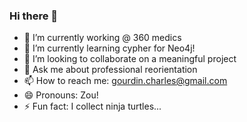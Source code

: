 ### Hi there 👋

- 🔭 I’m currently working @ 360 medics
- 🌱 I’m currently learning cypher for Neo4j! 
- 👯 I’m looking to collaborate on a meaningful project
- 💬 Ask me about professional reorientation
- 📫 How to reach me: gourdin.charles@gmail.com
- 😄 Pronouns: Zou!
- ⚡ Fun fact: I collect ninja turtles... 
